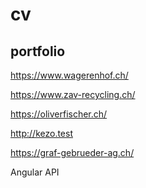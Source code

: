 # cv

## portfolio

https://www.wagerenhof.ch/

https://www.zav-recycling.ch/

https://oliverfischer.ch/

http://kezo.test

https://graf-gebrueder-ag.ch/

Angular 
API

